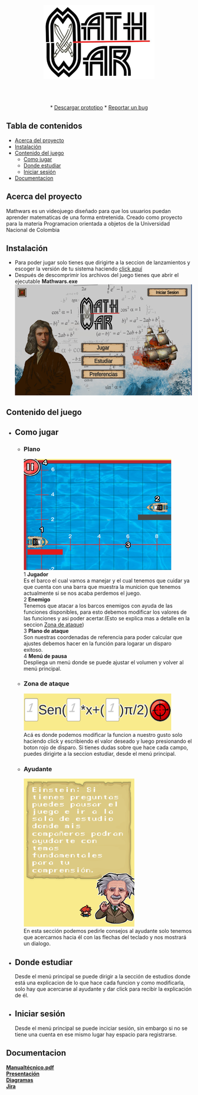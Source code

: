 <!--
repo name: BEST-README
description: An awesome README template to jumpstart your projects!
github name:  oGranny
link: LINK
logo path: assets/logo.png
screenshot: assets/ss.png
twitter: your_username
email: example@email.com
-->




<!-- PROJECT LOGO -->
<br />
<p align="center">
    <a href="LINK">
        <img src="Assets/recursos/logo .png" alt="Logo" width="300" height="200">
    </a>
    <p align="center">
        <br />
        <br />
        <br />
        * <a href="https://github.com/Pab10Suarez/Mathwars/releases">Descargar prototipo</a>
        *
        <a href="https://github.com/Pab10Suarez/Mathwars/issues/new">Reportar un bug</a>
    </p>
</p>



<!-- TABLE OF CONTENTS -->
## Tabla de contenidos

* [Acerca del proyecto](#acerca-del-proyecto)   
* [Instalación](#instalación)
* [Contenido del juego](#contenido-del-juego)
  * [Como jugar](#como-jugar)
  * [Donde estudiar](#donde-estudiar)
  * [Iniciar sesión](#iniciar-sesión)
* [Documentacion](#documentacion)



<!-- ABOUT THE PROJECT -->
## Acerca del proyecto
Mathwars es un videojuego diseñado para que los usuarios puedan aprender matematicas de una forma entretenida. Creado como proyecto para la materia Programacion orientada a objetos de la 
Universidad Nacional de Colombia


<!-- GETTING STARTED -->
## Instalación
* Para poder jugar solo tienes que dirigirte a la seccion de lanzamientos y escoger la versión de tu sistema haciendo <a href="https://github.com/Pab10Suarez/Mathwars/releases">click aquí</a>
* Después de descomprimir los archivos del juego tienes que abrir el ejecutable <b>Mathwars.exe</b><br>
<img src="readme/Mathwars main menu.png" alt="Logo" width="500" height="300"></img><br>

## Contenido del juego 
 * ## Como jugar 
   * ### Plano<br>
     <img src="readme/plano.png" alt="Logo" width="400" height="300"><br>
      1 <b>Jugador</b><br> 
        Es el barco el cual vamos a manejar y el cual tenemos que cuidar ya que cuenta con una barra que muestra la municion que tenemos actualmente si se nos acaba perdemos el juego.<br>
        2 <b>Enemigo</b><br> 
            Tenemos que atacar a los barcos enemigos con ayuda de las funciones disponibles, para esto debemos modificar los valores de las funciones y asi poder acertar.(Esto se explica mas a  detalle en la seccion [Zona de ataque](#zona-de-ataque)) <br>
        3 <b>Plano de ataque</b><br>  Son nuestras coordenadas de referencia para poder calcular que ajustes debemos hacer en la función para logarar un disparo exitoso.<br>
        4 <b>Menú de pausa</b><br>
            Despliega un menú donde se puede ajustar el volumen y volver al menú principal.   <br>
   * ### Zona de ataque<br>
     <img src="readme/zonadeataque.png" alt="Logo" width="400" height="100"><br> 
    Acá es donde podemos modificar la funcion a nuestro gusto solo haciendo click y escribiendo el valor deseado y luego presionando el boton rojo de disparo. Si tienes dudas sobre que hace cada campo, puedes dirigirte a la seccion estudiar, desde el menú principal.
   * ### Ayudante<br>
     <img src="readme/Ayudante.png" alt="Logo" width="300" height="400"><br> 
    En esta sección podemos pedirle consejos al ayudante solo tenemos que acercarnos hacia él con las flechas del teclado y nos mostrará un dialogo.
 * ## Donde estudiar
    Desde el menú principal se puede dirigir a la sección de estudios donde está una explicacion de lo que hace cada funcion y como modificarla, solo hay que acercarse al ayudante y dar click para recibir la explicación de él.
  * ## Iniciar sesión
    Desde el menú principal se puede inciciar sesión, sin embargo si no se tiene una cuenta en ese mismo lugar hay espacio para registrarse.      
## Documentacion
<a href="https://github.com/Pab10Suarez/Mathwars/files/10145907/Manual_Poo.1.pdf"><strong>Manualtécnico.pdf</strong></a><br>
<a href="https://github.com/Pab10Suarez/Mathwars/files/10145884/PresentacionUNALazul-POO-Mathwars.pptx"><strong>Presentación</strong></a><br>
<a href="https://github.com/Pab10Suarez/Mathwars/wiki/Diagramas"><strong>Diagramas</strong></a><br>
<a href="https://githup-integration.atlassian.net/jira/software/projects/MW/boards/1/roadmap"><strong>Jira</strong></a>

